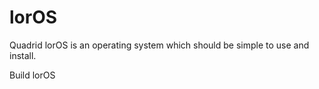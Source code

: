 # lorOS
Quadrid lorOS is an operating system which should be simple to use and install.

Build lorOS
